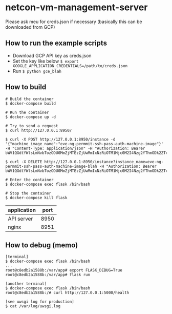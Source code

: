 # netcon-vm-management-server
Please ask meu for creds.json if necessary (basically this can be downloaded from GCP)

## How to run the example scripts
- Download GCP API key as creds.json
- Set the key like below
```$ export GOOGLE_APPLICATION_CREDENTIALS=/path/to/creds.json```
- Run
```$ python gce_blah```


## How to build
```
# Build the container
$ docker-compose build

# Run the container
$ docker-compose up -d

# Try to send a request
$ curl http://127.0.0.1:8950/

$ curl -X POST http://127.0.0.1:8950/instance -d '{"machine_image_name":"eve-ng-permmit-ssh-pass-auth-machine-image"}' -H "Content-Type: application/json" -H "Authorization: Bearer bWV1QGdtYWlsLmNvbTozODU0MmZjMTEzZjUwMmIxNzRiOTM1Mjc0M2I4Nzg2YThmODk2ZTc5"

$ curl -X DELETE http://127.0.0.1:8950/instance?instance_name=eve-ng-permmit-ssh-pass-auth-machine-image-blah -H "Authorization: Bearer bWV1QGdtYWlsLmNvbTozODU0MmZjMTEzZjUwMmIxNzRiOTM1Mjc0M2I4Nzg2YThmODk2ZTc5"

# Enter the container
$ docker-compose exec flask /bin/bash

# Stop the container
$ docker-compose kill flask
```

| application | port |
| ----------- | ---- |
| API server  | 8950 |
| nginx       | 8951 |

## How to debug (memo)
```
[terminal]
$ docker-compose exec flask /bin/bash
...
root@c8edb2a1588b:/var/app# export FLASK_DEBUG=True
root@c8edb2a1588b:/var/app# flask run

[another terminal]
$ docker-compose exec flask /bin/bash
root@c8edb2a1588b:/# curl http://127.0.0.1:5000/health

[see uwsgi log for production]
$ cat /var/log/uwsgi.log
```
